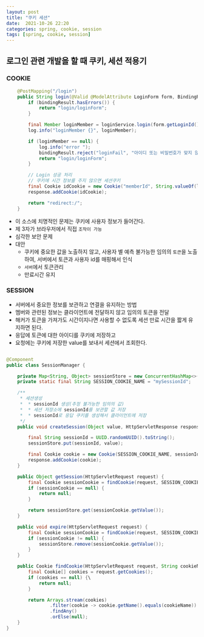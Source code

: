 ```yaml
---
layout: post
title: "쿠키 세션"
date:  2021-10-26 22:20
categories: spring, cookie, session
tags: [spring, cookie, session]
---
```


## 로그인 관련 개발을 할 때 쿠키, 세션 적용기

### COOKIE
```java
    @PostMapping("/login")
    public String login(@Valid @ModelAttribute LoginForm form, BindingResult bindingResult, HttpServletResponse response) {
        if (bindingResult.hasErrors()) {
            return "login/loginForm";
        }

        final Member loginMember = loginService.login(form.getLoginId(), form.getPassword());
        log.info("loginMember {}", loginMember);

        if (loginMember == null) {
            log.info("error ");
            bindingResult.reject("loginFail", "아이디 또는 비밀번호가 맞지 않습니다.");
            return "login/loginForm";
        }

        // Login 성공 처리
        // 쿠키에 시간 정보를 주지 않으면 세션쿠키
        final Cookie idCookie = new Cookie("memberId", String.valueOf(loginMember.getId()));
        response.addCookie(idCookie);

        return "redirect:/";
    }
```
- 이 소스에 치명적인 문제는 쿠키에 사용자 정보가 들어간다.
- 제 3자가 브라우저에서 직접 `조작이 가능`
- 심각한 보안 문제
- 대안
  - 쿠키에 중요한 값을 노출하지 않고, 사용자 별 예측 불가능한 임의의 `토큰`을 노출하여, 서버에서 토큰과 사용자 id를 매핑해서 인식
  - `서버`에서 토큰관리
  - 만료시간 유지

### SESSION
- 서버에서 중요한 정보를 보관하고 연결을 유지하는 방법
- 멤버와 관련된 정보는 클라이언트에 전달하지 않고 임의의 토큰을 전달
- 해커가 토큰을 가져가도 시간이지나면 사용할 수 없도록 세션 만료 시간을 짧게 유지하면 된다.
- 응답에 토큰에 대한 아이디를 쿠키에 저장하고
- 요청에는 쿠키에 저장한 value를 보내서 세션에서 조회한다.
```java

@Component
public class SessionManager {

    private Map<String, Object> sessionStore = new ConcurrentHashMap<>();
    private static final String SESSION_COOKIE_NAME = "mySessionId";

    /**
     * 세션생성
     *  * sessionId 생성(추정 불가능한 임의의 값)
     *  * 세션 저장소에 sessionId를 보관할 값 저장
     *  * sessionId로 응답 쿠키를 생성해서 클라이언트에 저장
     */
    public void createSession(Object value, HttpServletResponse response) {

        final String sessionId = UUID.randomUUID().toString();
        sessionStore.put(sessionId, value);

        final Cookie cookie = new Cookie(SESSION_COOKIE_NAME, sessionId);
        response.addCookie(cookie);
    }

    public Object getSession(HttpServletRequest request) {
        final Cookie sessionCookie = findCookie(request, SESSION_COOKIE_NAME);
        if (sessionCookie == null) {
            return null;
        }

        return sessionStore.get(sessionCookie.getValue());
    }

    public void expire(HttpServletRequest request) {
        final Cookie sessionCookie = findCookie(request, SESSION_COOKIE_NAME);
        if (sessionCookie != null) {
            sessionStore.remove(sessionCookie.getValue());
        }
    }

    public Cookie findCookie(HttpServletRequest request, String cookieName) {
        final Cookie[] cookies = request.getCookies();
        if (cookies == null) {\
            return null;
        }

        return Arrays.stream(cookies)
                .filter(cookie -> cookie.getName().equals(cookieName))
                .findAny()
                .orElse(null);
    }
}
```
